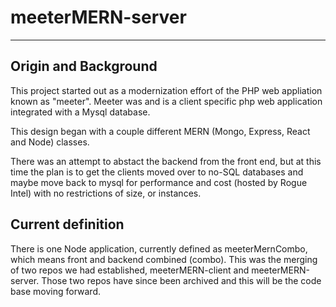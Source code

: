 # meeterMERN-server
***
## Origin and Background
This project started out as a modernization effort of the PHP web appliation known as "meeter".  Meeter was and is a client specific php web application integrated with a Mysql database.  

This design began with a couple different MERN (Mongo, Express, React and Node) classes.

There was an attempt to abstact the backend from the front end, but at this time the plan is to get the clients moved over to no-SQL databases and maybe move back to mysql for performance and cost (hosted by Rogue Intel) with no restrictions of size, or instances.

## Current definition
There is one Node application, currently defined as meeterMernCombo, which means front and backend combined (combo).  This was the merging of two repos we had established, meeterMERN-client and meeterMERN-server.  Those two repos have since been archived and this will be the code base moving forward.
